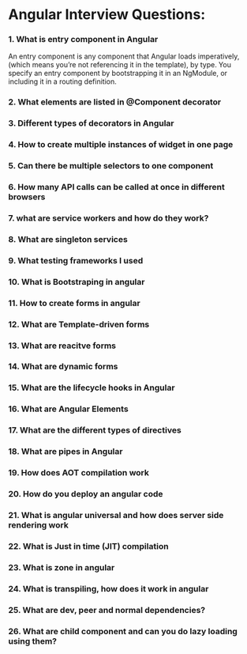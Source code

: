 # Angular Interview Questions:

### 1. What is entry component in Angular
An entry component is any component that Angular loads imperatively, (which means you’re not referencing it in the template), by type. You specify an entry component by bootstrapping it in an NgModule, or including it in a routing definition.

### 2. What elements are listed in @Component decorator

### 3. Different types of decorators in Angular

### 4. How to create multiple instances of widget in one page

### 5. Can there be multiple selectors to one component

### 6. How many API calls can be called at once in different browsers

### 7. what are service workers and how do they work?

### 8. What are singleton services

### 9. What testing frameworks I used 

### 10. What is Bootstraping in angular

### 11. How to create forms in angular

### 12. What are Template-driven forms

### 13. What are reacitve forms

### 14. What are dynamic forms

### 15. What are the lifecycle hooks in Angular

### 16. What are Angular Elements

### 17. What are the different types of directives

### 18. What are pipes in Angular

### 19. How does AOT compilation work

### 20. How do you deploy an angular code

### 21. What is angular universal and how does server side rendering work

### 22. What is Just in time (JIT) compilation

### 23. What is zone in angular

### 24. What is transpiling, how does it work in angular

### 25. What are dev, peer and normal dependencies?

### 26. What are child component and can you do lazy loading using them?


